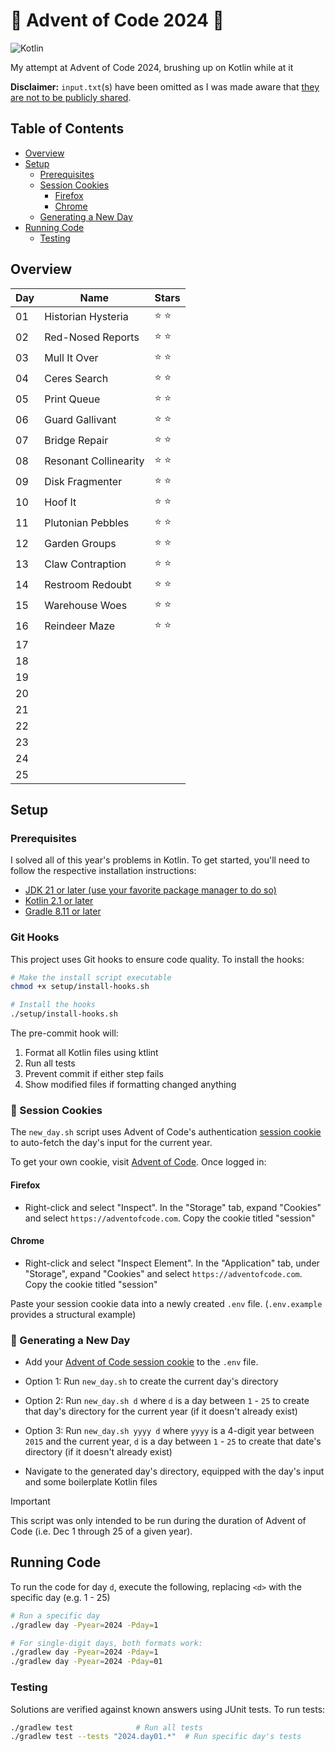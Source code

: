 # 🎄 Advent of Code 2024 📅

![Kotlin](https://img.shields.io/badge/kotlin-%237F52FF.svg?style=for-the-badge&logo=kotlin&logoColor=white)

My attempt at Advent of Code 2024, brushing up on Kotlin while at it

**Disclaimer:** `input.txt`(s) have been omitted as I was made aware
that [they are not to be publicly shared](https://adventofcode.com/about#faq_copying).

## Table of Contents

- [Overview](#overview)
- [Setup](#setup)
    - [Prerequisites](#prereq)
    - [Session Cookies](#cookie)
        - [Firefox](#firefox)
        - [Chrome](#chrome)
    - [Generating a New Day](#new-day)
- [Running Code](#run-code)
    - [Testing](#testing)

## Overview <a name="overview"></a>

| Day | Name                  | Stars |
|-----|-----------------------|-------|
| 01  | Historian Hysteria    | ⭐ ⭐   |
| 02  | Red-Nosed Reports     | ⭐ ⭐   |
| 03  | Mull It Over          | ⭐ ⭐   |
| 04  | Ceres Search          | ⭐ ⭐   |
| 05  | Print Queue           | ⭐ ⭐   |
| 06  | Guard Gallivant       | ⭐ ⭐   |
| 07  | Bridge Repair         | ⭐ ⭐   |
| 08  | Resonant Collinearity | ⭐ ⭐   |
| 09  | Disk Fragmenter       | ⭐ ⭐   |
| 10  | Hoof It               | ⭐ ⭐   |
| 11  | Plutonian Pebbles     | ⭐ ⭐   |
| 12  | Garden Groups         | ⭐ ⭐   |
| 13  | Claw Contraption      | ⭐ ⭐   |
| 14  | Restroom Redoubt      | ⭐ ⭐   |
| 15  | Warehouse Woes        | ⭐ ⭐   |
| 16  |  Reindeer Maze        | ⭐ ⭐   |
| 17  |                       |       |
| 18  |                       |       |
| 19  |                       |       |
| 20  |                       |       |
| 21  |                       |       |
| 22  |                       |       |
| 23  |                       |       |
| 24  |                       |       |
| 25  |                       |       |

## Setup <a name="setup"></a>

### Prerequisites <a name="prereq"></a>

I solved all of this year's problems in Kotlin. To get started, you'll need to follow the respective installation
instructions:

- [JDK 21 or later (use your favorite package manager to do so)](https://openjdk.org/install/)
- [Kotlin 2.1 or later](https://kotlinlang.org/docs/getting-started.html)
- [Gradle 8.11 or later](https://gradle.org/install/)

### Git Hooks

This project uses Git hooks to ensure code quality. To install the hooks:

```bash
# Make the install script executable
chmod +x setup/install-hooks.sh

# Install the hooks
./setup/install-hooks.sh
```

The pre-commit hook will:

1. Format all Kotlin files using ktlint
2. Run all tests
3. Prevent commit if either step fails
4. Show modified files if formatting changed anything

### 🍪 Session Cookies <a name="cookie"></a>

The `new_day.sh` script uses Advent of Code's
authentication [session cookie](https://developer.mozilla.org/en-US/docs/Web/HTTP/Cookies) to auto-fetch the day's input
for the current year.

To get your own cookie, visit [Advent of Code](https://adventofcode.com/). Once logged in:

#### Firefox <a name="firefox"></a>

- Right-click and select "Inspect". In the "Storage" tab, expand "Cookies" and select `https://adventofcode.com`. Copy
  the cookie titled "session"

#### Chrome <a name="chrome"></a>

- Right-click and select "Inspect Element". In the "Application" tab, under "Storage", expand "Cookies" and select
  `https://adventofcode.com`. Copy the cookie titled "session"

Paste your session cookie data into a newly created `.env` file. (`.env.example` provides a structural example)

### 📆 Generating a New Day <a name="new-day"></a>

- Add your [Advent of Code session cookie](#cookie) to the `.env` file.

- Option 1: Run `new_day.sh` to create the current day's directory
- Option 2: Run `new_day.sh d` where `d` is a day between `1` - `25` to create that day's directory for the current
  year (if it doesn't already exist)
- Option 3: Run `new_day.sh yyyy d` where `yyyy` is a 4-digit year between `2015` and the current year, `d` is a day
  between `1` - `25` to create that date's directory (if it doesn't already exist)
- Navigate to the generated day's directory, equipped with the day's input and some boilerplate Kotlin files

> [!IMPORTANT]
> This script was only intended to be run during the duration of Advent of Code (i.e. Dec 1 through 25 of a given year).

## Running Code <a name="run-code"></a>

To run the code for day `d`, execute the following, replacing `<d>` with the specific day (e.g. 1 - 25)

```sh
# Run a specific day
./gradlew day -Pyear=2024 -Pday=1

# For single-digit days, both formats work:
./gradlew day -Pyear=2024 -Pday=1
./gradlew day -Pyear=2024 -Pday=01
```

### Testing <a name="testing"></a>

Solutions are verified against known answers using JUnit tests. To run tests:

```sh
./gradlew test              # Run all tests
./gradlew test --tests "2024.day01.*"  # Run specific day's tests
```
